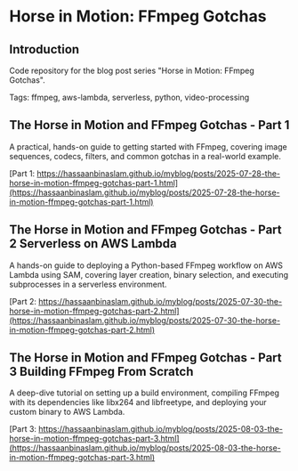 # Horse in Motion: FFmpeg Gotchas

## Introduction
Code repository for the blog post series "Horse in Motion: FFmpeg Gotchas".

Tags: ffmpeg, aws-lambda, serverless, python, video-processing

## The Horse in Motion and FFmpeg Gotchas - Part 1
A practical, hands-on guide to getting started with FFmpeg, covering image sequences, codecs, filters, and common gotchas in a real-world example.

[Part 1: https://hassaanbinaslam.github.io/myblog/posts/2025-07-28-the-horse-in-motion-ffmpeg-gotchas-part-1.html](https://hassaanbinaslam.github.io/myblog/posts/2025-07-28-the-horse-in-motion-ffmpeg-gotchas-part-1.html)

## The Horse in Motion and FFmpeg Gotchas - Part 2 Serverless on AWS Lambda
A hands-on guide to deploying a Python-based FFmpeg workflow on AWS Lambda using SAM, covering layer creation, binary selection, and executing subprocesses in a serverless environment.

[Part 2: https://hassaanbinaslam.github.io/myblog/posts/2025-07-30-the-horse-in-motion-ffmpeg-gotchas-part-2.html](https://hassaanbinaslam.github.io/myblog/posts/2025-07-30-the-horse-in-motion-ffmpeg-gotchas-part-2.html)

## The Horse in Motion and FFmpeg Gotchas - Part 3 Building FFmpeg From Scratch
A deep-dive tutorial on setting up a build environment, compiling FFmpeg with its dependencies like libx264 and libfreetype, and deploying your custom binary to AWS Lambda.

[Part 3: https://hassaanbinaslam.github.io/myblog/posts/2025-08-03-the-horse-in-motion-ffmpeg-gotchas-part-3.html](https://hassaanbinaslam.github.io/myblog/posts/2025-08-03-the-horse-in-motion-ffmpeg-gotchas-part-3.html)